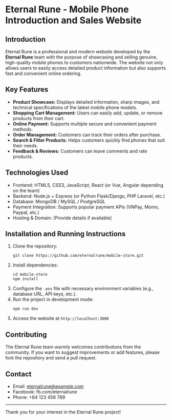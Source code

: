 # Eternal Rune - Mobile Phone Introduction and Sales Website

## Introduction
Eternal Rune is a professional and modern website developed by the **Eternal Rune** team with the purpose of showcasing and selling genuine, high-quality mobile phones to customers nationwide. The website not only allows users to easily access detailed product information but also supports fast and convenient online ordering.

## Key Features
- **Product Showcase:** Displays detailed information, sharp images, and technical specifications of the latest mobile phone models.
- **Shopping Cart Management:** Users can easily add, update, or remove products from their cart.
- **Online Payment:** Supports multiple secure and convenient payment methods.
- **Order Management:** Customers can track their orders after purchase.
- **Search & Filter Products:** Helps customers quickly find phones that suit their needs.
- **Feedback & Reviews:** Customers can leave comments and rate products.

## Technologies Used
- Frontend: HTML5, CSS3, JavaScript, React (or Vue, Angular depending on the team)
- Backend: Node.js + Express (or Python Flask/Django, PHP Laravel, etc.)
- Database: MongoDB / MySQL / PostgreSQL
- Payment Integration: Supports popular payment APIs (VNPay, Momo, Paypal, etc.)
- Hosting & Domain: [Provide details if available]

## Installation and Running Instructions
1. Clone the repository:
    ```
    git clone https://github.com/eternalrune/mobile-store.git
    ```
2. Install dependencies:
    ```
    cd mobile-store
    npm install
    ```
3. Configure the `.env` file with necessary environment variables (e.g., database URL, API keys, etc.).
4. Run the project in development mode:
    ```
    npm run dev
    ```
5. Access the website at `http://localhost:3000`

## Contributing
The Eternal Rune team warmly welcomes contributions from the community. If you want to suggest improvements or add features, please fork the repository and send a pull request.

## Contact
- Email: eternalrune@example.com
- Facebook: fb.com/eternalrune
- Phone: +84 123 456 789

---

Thank you for your interest in the Eternal Rune project!
